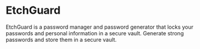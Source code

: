 # EtchGuard
EtchGuard is a password manager and password generator that locks your passwords and personal information in a secure vault. Generate strong passwords and store them in a secure vault.
